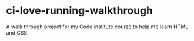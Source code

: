 # ci-love-running-walkthrough
A walk through project for my Code institute course to help me learn HTML and CSS.
